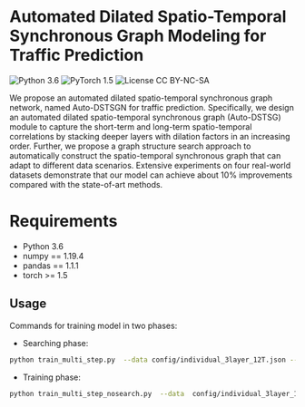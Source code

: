 # Automated Dilated Spatio-Temporal Synchronous Graph Modeling for Traffic Prediction
![Python 3.6](https://img.shields.io/badge/python-3.6-green.svg?style=plastic)
![PyTorch 1.5](https://img.shields.io/badge/PyTorch%20-%23EE4C2C.svg?style=plastic)
![License CC BY-NC-SA](https://img.shields.io/badge/license-CC_BY--NC--SA--green.svg?style=plastic)

We propose an automated dilated spatio-temporal synchronous graph network, named Auto-DSTSGN for traffic prediction. Specifically, we design an automated dilated spatio-temporal synchronous graph (Auto-DSTSG) module to capture the short-term and long-term spatio-temporal correlations by stacking deeper layers with dilation factors in an increasing order. Further, we propose a graph structure search approach to automatically construct the spatio-temporal synchronous graph that can adapt to different data scenarios. Extensive experiments on four real-world datasets demonstrate that our model can achieve about 10% improvements compared with the state-of-art methods. 

# Requirements
- Python 3.6
- numpy == 1.19.4
- pandas == 1.1.1
- torch >= 1.5

## Usage
Commands for training model in two phases:

- Searching phase:
```bash
python train_multi_step.py  --data config/individual_3layer_12T.json --runs 5 --epochs 60  --print_every 5 --batch_size 64 --tolerance 15   --node_dim 40   --step_size1 2500 --skip_channels 40 --residual_channels 40  --sts_kernal_size 2 --expid _pems08 --forcp 0 --device cuda:0 --in_dim 1 --max_value 10000
```
- Training phase:
```bash
python train_multi_step_nosearch.py  --data  config/individual_3layer_12T.json  --runs 5  --epochs 200  --print_every 10 --batch_size 64 --tolerance 30  --node_dim 40  --step_size1 2500 --skip_channels 40 --residual_channels 40  --sts_kernal_size 2 --expid _pems08 --forcp 0 --device cuda:0 --loadid _pems08 --epoch_pretest 10 --LOAD_INITIAL True --in_dim 1 --max_value 10000
```
